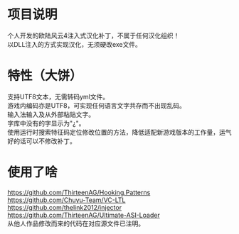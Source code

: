 # 项目说明
个人开发的欧陆风云4注入式汉化补丁，不属于任何汉化组织！</br>
以DLL注入的方式实现汉化，无须硬改exe文件。

# 特性（大饼）
支持UTF8文本，无需转码yml文件。</br>
游戏内编码亦是UTF8，可实现任何语言文字共存而不出现乱码。</br>
输入法输入及从外部粘贴文字。</br>
字库中没有的字显示为"¿"。</br>
使用运行时搜索特征码定位修改位置的方法，降低适配新游戏版本的工作量，运气好的话可以不修改补丁。</br>

# 使用了啥
https://github.com/ThirteenAG/Hooking.Patterns</br>
https://github.com/Chuyu-Team/VC-LTL</br>
https://github.com/thelink2012/injector</br>
https://github.com/ThirteenAG/Ultimate-ASI-Loader</br>
从他人作品修改而来的代码在对应源文件已注明。
